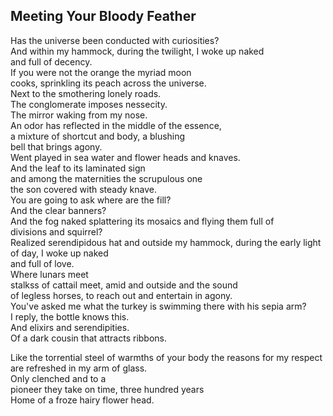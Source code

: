 Meeting Your Bloody Feather
---------------------------
Has the universe been conducted with curiosities?  
And within my hammock, during the twilight, I woke up naked  
and full of decency.  
If you were not the orange the myriad moon  
cooks, sprinkling its peach across the universe.  
Next to the smothering lonely roads.  
The conglomerate imposes nessecity.  
The mirror waking from my nose.  
An odor has reflected in the middle of the essence,  
a mixture of shortcut and body, a blushing  
bell that brings agony.  
Went played in sea water and flower heads and knaves.  
And the leaf to its laminated sign  
and among the maternities the scrupulous one  
the son covered with steady knave.  
You are going to ask where are the fill?  
And the clear banners?  
And the fog naked splattering its mosaics and flying them full of  
divisions and squirrel?  
Realized serendipidous hat and outside my hammock, during the early light of day, I woke up naked  
and full of love.  
Where lunars meet  
stalkss of cattail meet, amid and outside and the sound  
of legless horses, to reach out and entertain in agony.  
You've asked me what the turkey is swimming there with his sepia arm?  
I reply, the bottle knows this.  
And elixirs and serendipities.  
Of a dark cousin that attracts ribbons.  
  
Like the torrential steel of warmths of your body the reasons for my respect  
are refreshed in my arm of glass.  
Only clenched and to a  
pioneer they take on time, three hundred years  
Home of a froze hairy flower head.  

